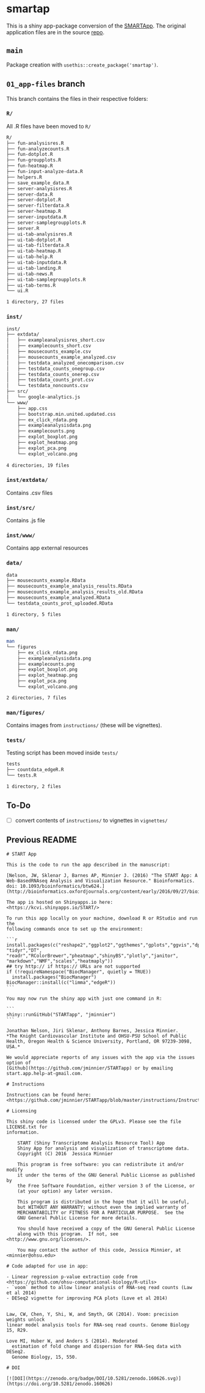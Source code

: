 # smartap

This is a shiny app-package conversion of the [SMARTApp](kcvi.shinyapps.io/START/). The original application files are in the source [repo](https://github.com/jminnier/STARTapp/tree/master).

## `main`

Package creation with `usethis::create_package('smartap')`.

## `01_app-files` branch

This branch contains the files in their respective folders: 

### `R/`

All .R files have been moved to `R/`

```bash
R/
├── fun-analysisres.R
├── fun-analyzecounts.R
├── fun-dotplot.R
├── fun-groupplots.R
├── fun-heatmap.R
├── fun-input-analyze-data.R
├── helpers.R
├── save_example_data.R
├── server-analysisres.R
├── server-data.R
├── server-dotplot.R
├── server-filterdata.R
├── server-heatmap.R
├── server-inputdata.R
├── server-samplegroupplots.R
├── server.R
├── ui-tab-analysisres.R
├── ui-tab-dotplot.R
├── ui-tab-filterdata.R
├── ui-tab-heatmap.R
├── ui-tab-help.R
├── ui-tab-inputdata.R
├── ui-tab-landing.R
├── ui-tab-news.R
├── ui-tab-samplegroupplots.R
├── ui-tab-terms.R
└── ui.R

1 directory, 27 files
```

### `inst/`

```bash
inst/
├── extdata/
│   ├── exampleanalysisres_short.csv
│   ├── examplecounts_short.csv
│   ├── mousecounts_example.csv
│   ├── mousecounts_example_analyzed.csv
│   ├── testdata_analyzed_onecomparison.csv
│   ├── testdata_counts_onegroup.csv
│   ├── testdata_counts_onerep.csv
│   ├── testdata_counts_prot.csv
│   └── testdata_noncounts.csv
├── src/
│   └── google-analytics.js
└── www/
    ├── app.css
    ├── bootstrap.min.united.updated.css
    ├── ex_click_rdata.png
    ├── exampleanalysisdata.png
    ├── examplecounts.png
    ├── explot_boxplot.png
    ├── explot_heatmap.png
    ├── explot_pca.png
    └── explot_volcano.png
    
4 directories, 19 files
```

### `inst/extdata/`

Contains .csv files

### `inst/src/`

Contains .js file

### `inst/www/`

Contains app external resources 

### `data/`

```bash
data
├── mousecounts_example.RData
├── mousecounts_example_analysis_results.RData
├── mousecounts_example_analysis_results_old.RData
├── mousecounts_example_analyzed.RData
└── testdata_counts_prot_uploaded.RData

1 directory, 5 files
````

### `man/`

```bash
man
└── figures
    ├── ex_click_rdata.png
    ├── exampleanalysisdata.png
    ├── examplecounts.png
    ├── explot_boxplot.png
    ├── explot_heatmap.png
    ├── explot_pca.png
    └── explot_volcano.png

2 directories, 7 files
```

### `man/figures/`

Contains images from `instructions/` (these will be vignettes).

### `tests/`

Testing script has been moved inside `tests/`

```bash
tests
├── countdata_edgeR.R
└── tests.R

1 directory, 2 files
```

## To-Do

- [ ] convert contents of `instructions/` to vignettes in `vignettes/`

## Previous README

~~~
# START App

This is the code to run the app described in the manuscript: 

[Nelson, JW, Sklenar J, Barnes AP, Minnier J. (2016) "The START App: A Web-BasedRNAseq Analysis and Visualization Resource." Bioinformatics.  doi: 10.1093/bioinformatics/btw624.](http://bioinformatics.oxfordjournals.org/content/early/2016/09/27/bioinformatics.btw624.abstract)

The app is hosted on Shinyapps.io here:
<https://kcvi.shinyapps.io/START/>

To run this app locally on your machine, download R or RStudio and run the 
following commands once to set up the environment:

```r
install.packages(c("reshape2","ggplot2","ggthemes","gplots","ggvis","dplyr", 
"tidyr","DT", "readr","RColorBrewer","pheatmap","shinyBS","plotly","janitor",
"markdown","NMF","scales","heatmaply"))
## try http:// if https:// URLs are not supported
if (!requireNamespace("BiocManager", quietly = TRUE))
  install.packages("BiocManager")
BiocManager::install(c("limma","edgeR"))
```

You may now run the shiny app with just one command in R:

```
shiny::runGitHub("STARTapp", "jminnier")
```

Jonathan Nelson, Jiri Sklenar, Anthony Barnes, Jessica Minnier.
*The Knight Cardiovascular Institute and OHSU-PSU School of Public Health, Oregon Health & Science University, Portland, OR 97239-3098, USA.*

We would appreciate reports of any issues with the app via the issues option of 
[Github](https://github.com/jminnier/STARTapp) or by emailing start.app.help-at-gmail.com.

# Instructions

Instructions can be found here: <https://github.com/jminnier/STARTapp/blob/master/instructions/Instructions.md> 

# Licensing

This shiny code is licensed under the GPLv3. Please see the file LICENSE.txt for
information.

    START (Shiny Transcriptome Analysis Resource Tool) App
    Shiny App for analysis and visualization of transcriptome data.
    Copyright (C) 2016  Jessica Minnier

    This program is free software: you can redistribute it and/or modify
    it under the terms of the GNU General Public License as published by
    the Free Software Foundation, either version 3 of the License, or
    (at your option) any later version.

    This program is distributed in the hope that it will be useful,
    but WITHOUT ANY WARRANTY; without even the implied warranty of
    MERCHANTABILITY or FITNESS FOR A PARTICULAR PURPOSE.  See the
    GNU General Public License for more details.

    You should have received a copy of the GNU General Public License
    along with this program.  If not, see <http://www.gnu.org/licenses/>.

    You may contact the author of this code, Jessica Minnier, at <minnier@ohsu.edu>
    
# Code adapted for use in app:

- Linear regression p-value extraction code from <https://github.com/ohsu-computational-biology/R-utils>
- `voom` method to allow linear analysis of RNA-seq read counts (Law et al 2014)
- DESeq2 vignette for improving PCA plots (Love et al 2014)


Law, CW, Chen, Y, Shi, W, and Smyth, GK (2014). Voom: precision weights unlock
linear model analysis tools for RNA-seq read counts. Genome Biology 15, R29.

Love MI, Huber W, and Anders S (2014). Moderated
  estimation of fold change and dispersion for RNA-Seq data with DESeq2.
  Genome Biology, 15, 550.

# DOI

[![DOI](https://zenodo.org/badge/DOI/10.5281/zenodo.160626.svg)](https://doi.org/10.5281/zenodo.160626)

~~~
